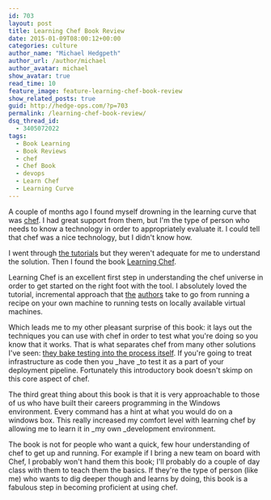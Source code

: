 ```yaml
---
id: 703
layout: post
title: Learning Chef Book Review
date: 2015-01-09T08:00:12+00:00
categories: culture
author_name: "Michael Hedgpeth"
author_url: /author/michael
author_avatar: michael
show_avatar: true
read_time: 10
feature_image: feature-learning-chef-book-review 
show_related_posts: true 
guid: http://hedge-ops.com/?p=703
permalink: /learning-chef-book-review/
dsq_thread_id:
  - 3405072022
tags:
  - Book Learning
  - Book Reviews
  - chef
  - Chef Book
  - devops
  - Learn Chef
  - Learning Curve
---
```

A couple of months ago I found myself drowning in the learning curve that was [chef](http://chef.io). I had great support from them, but I'm the type of person who needs to know a technology in order to appropriately evaluate it. I could tell that chef was a nice technology, but I didn't know how.

I went through [the tutorials](https://learn.chef.io/) but they weren't adequate for me to understand the solution. Then I found the book [Learning Chef](http://amzn.to/1Ajqayd).<!--more-->

Learning Chef is an excellent first step in understanding the chef universe in order to get started on the right foot with the tool. I absolutely loved the tutorial, incremental approach that [the](http://misheska.com/) [authors](https://sethvargo.com/) take to go from running a recipe on your own machine to running tests on locally available virtual machines.

Which leads me to my other pleasant surprise of this book: it lays out the techniques you can use with chef in order to test what you're doing so you know that it works. That is what separates chef from many other solutions I've seen: [they bake testing into the process itself](http://kitchen.ci/). If you're going to treat infrastructure as code then you _have _to test it as a part of your deployment pipeline. Fortunately this introductory book doesn't skimp on this core aspect of chef.

The third great thing about this book is that it is very approachable to those of us who have built their careers programming in the Windows environment. Every command has a hint at what you would do on a windows box. This really increased my comfort level with learning chef by allowing me to learn it in _my own _development environment.

The book is not for people who want a quick, few hour understanding of chef to get up and running. For example if I bring a new team on board with Chef, I probably won't hand them this book; I'll probably do a couple of day class with them to teach them the basics. If they're the type of person (like me) who wants to dig deeper though and learns by doing, this book is a fabulous step in becoming proficient at using chef.